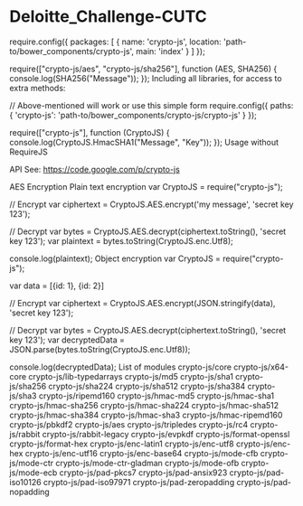 # Deloitte_Challenge-CUTC


require.config({
    packages: [
        {
            name: 'crypto-js',
            location: 'path-to/bower_components/crypto-js',
            main: 'index'
        }
    ]
});

require(["crypto-js/aes", "crypto-js/sha256"], function (AES, SHA256) {
    console.log(SHA256("Message"));
});
Including all libraries, for access to extra methods:

// Above-mentioned will work or use this simple form
require.config({
    paths: {
        'crypto-js': 'path-to/bower_components/crypto-js/crypto-js'
    }
});

require(["crypto-js"], function (CryptoJS) {
    console.log(CryptoJS.HmacSHA1("Message", "Key"));
});
Usage without RequireJS
<script type="text/javascript" src="path-to/bower_components/crypto-js/crypto-js.js"></script>
<script type="text/javascript">
    var encrypted = CryptoJS.AES(...);
    var encrypted = CryptoJS.SHA256(...);
</script>
API
See: https://code.google.com/p/crypto-js

AES Encryption
Plain text encryption
var CryptoJS = require("crypto-js");

// Encrypt
var ciphertext = CryptoJS.AES.encrypt('my message', 'secret key 123');

// Decrypt
var bytes  = CryptoJS.AES.decrypt(ciphertext.toString(), 'secret key 123');
var plaintext = bytes.toString(CryptoJS.enc.Utf8);

console.log(plaintext);
Object encryption
var CryptoJS = require("crypto-js");

var data = [{id: 1}, {id: 2}]

// Encrypt
var ciphertext = CryptoJS.AES.encrypt(JSON.stringify(data), 'secret key 123');

// Decrypt
var bytes  = CryptoJS.AES.decrypt(ciphertext.toString(), 'secret key 123');
var decryptedData = JSON.parse(bytes.toString(CryptoJS.enc.Utf8));

console.log(decryptedData);
List of modules
crypto-js/core
crypto-js/x64-core
crypto-js/lib-typedarrays
crypto-js/md5
crypto-js/sha1
crypto-js/sha256
crypto-js/sha224
crypto-js/sha512
crypto-js/sha384
crypto-js/sha3
crypto-js/ripemd160
crypto-js/hmac-md5
crypto-js/hmac-sha1
crypto-js/hmac-sha256
crypto-js/hmac-sha224
crypto-js/hmac-sha512
crypto-js/hmac-sha384
crypto-js/hmac-sha3
crypto-js/hmac-ripemd160
crypto-js/pbkdf2
crypto-js/aes
crypto-js/tripledes
crypto-js/rc4
crypto-js/rabbit
crypto-js/rabbit-legacy
crypto-js/evpkdf
crypto-js/format-openssl
crypto-js/format-hex
crypto-js/enc-latin1
crypto-js/enc-utf8
crypto-js/enc-hex
crypto-js/enc-utf16
crypto-js/enc-base64
crypto-js/mode-cfb
crypto-js/mode-ctr
crypto-js/mode-ctr-gladman
crypto-js/mode-ofb
crypto-js/mode-ecb
crypto-js/pad-pkcs7
crypto-js/pad-ansix923
crypto-js/pad-iso10126
crypto-js/pad-iso97971
crypto-js/pad-zeropadding
crypto-js/pad-nopadding
